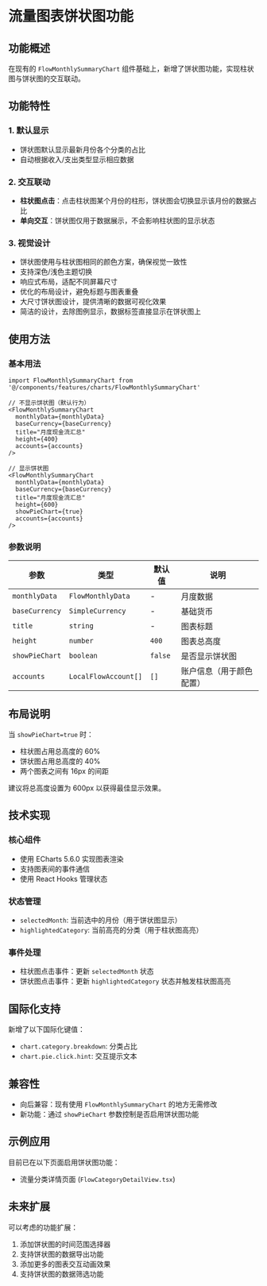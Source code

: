 # 流量图表饼状图功能

## 功能概述

在现有的 `FlowMonthlySummaryChart` 组件基础上，新增了饼状图功能，实现柱状图与饼状图的交互联动。

## 功能特性

### 1. 默认显示

- 饼状图默认显示最新月份各个分类的占比
- 自动根据收入/支出类型显示相应数据

### 2. 交互联动

- **柱状图点击**：点击柱状图某个月份的柱形，饼状图会切换显示该月份的数据占比
- **单向交互**：饼状图仅用于数据展示，不会影响柱状图的显示状态

### 3. 视觉设计

- 饼状图使用与柱状图相同的颜色方案，确保视觉一致性
- 支持深色/浅色主题切换
- 响应式布局，适配不同屏幕尺寸
- 优化的布局设计，避免标题与图表重叠
- 大尺寸饼状图设计，提供清晰的数据可视化效果
- 简洁的设计，去除图例显示，数据标签直接显示在饼状图上

## 使用方法

### 基本用法

```tsx
import FlowMonthlySummaryChart from '@/components/features/charts/FlowMonthlySummaryChart'

// 不显示饼状图（默认行为）
<FlowMonthlySummaryChart
  monthlyData={monthlyData}
  baseCurrency={baseCurrency}
  title="月度现金流汇总"
  height={400}
  accounts={accounts}
/>

// 显示饼状图
<FlowMonthlySummaryChart
  monthlyData={monthlyData}
  baseCurrency={baseCurrency}
  title="月度现金流汇总"
  height={600}
  showPieChart={true}
  accounts={accounts}
/>
```

### 参数说明

| 参数           | 类型                 | 默认值  | 说明                     |
| -------------- | -------------------- | ------- | ------------------------ |
| `monthlyData`  | `FlowMonthlyData`    | -       | 月度数据                 |
| `baseCurrency` | `SimpleCurrency`     | -       | 基础货币                 |
| `title`        | `string`             | -       | 图表标题                 |
| `height`       | `number`             | `400`   | 图表总高度               |
| `showPieChart` | `boolean`            | `false` | 是否显示饼状图           |
| `accounts`     | `LocalFlowAccount[]` | `[]`    | 账户信息（用于颜色配置） |

## 布局说明

当 `showPieChart=true` 时：

- 柱状图占用总高度的 60%
- 饼状图占用总高度的 40%
- 两个图表之间有 16px 的间距

建议将总高度设置为 600px 以获得最佳显示效果。

## 技术实现

### 核心组件

- 使用 ECharts 5.6.0 实现图表渲染
- 支持图表间的事件通信
- 使用 React Hooks 管理状态

### 状态管理

- `selectedMonth`: 当前选中的月份（用于饼状图显示）
- `highlightedCategory`: 当前高亮的分类（用于柱状图高亮）

### 事件处理

- 柱状图点击事件：更新 `selectedMonth` 状态
- 饼状图点击事件：更新 `highlightedCategory` 状态并触发柱状图高亮

## 国际化支持

新增了以下国际化键值：

- `chart.category.breakdown`: 分类占比
- `chart.pie.click.hint`: 交互提示文本

## 兼容性

- 向后兼容：现有使用 `FlowMonthlySummaryChart` 的地方无需修改
- 新功能：通过 `showPieChart` 参数控制是否启用饼状图功能

## 示例应用

目前已在以下页面启用饼状图功能：

- 流量分类详情页面 (`FlowCategoryDetailView.tsx`)

## 未来扩展

可以考虑的功能扩展：

1. 添加饼状图的时间范围选择器
2. 支持饼状图的数据导出功能
3. 添加更多的图表交互动画效果
4. 支持饼状图的数据筛选功能
